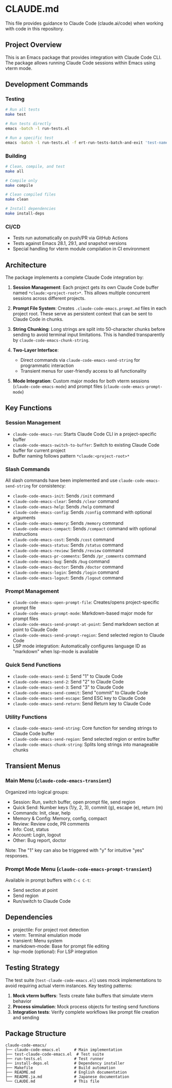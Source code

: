 # CLAUDE.md

This file provides guidance to Claude Code (claude.ai/code) when working with code in this repository.

## Project Overview

This is an Emacs package that provides integration with Claude Code CLI. The package allows running Claude Code sessions within Emacs using vterm mode.

## Development Commands

### Testing
```bash
# Run all tests
make test

# Run tests directly
emacs -batch -l run-tests.el

# Run a specific test
emacs -batch -l run-tests.el -f ert-run-tests-batch-and-exit 'test-name-pattern'
```

### Building
```bash
# Clean, compile, and test
make all

# Compile only
make compile

# Clean compiled files
make clean

# Install dependencies
make install-deps
```

### CI/CD
- Tests run automatically on push/PR via GitHub Actions
- Tests against Emacs 28.1, 29.1, and snapshot versions
- Special handling for vterm module compilation in CI environment

## Architecture

The package implements a complete Claude Code integration by:

1. **Session Management**: Each project gets its own Claude Code buffer named `*claude:<project-root>*`. This allows multiple concurrent sessions across different projects.

2. **Prompt File System**: Creates `.claude-code-emacs.prompt.md` files in each project root. These serve as persistent context that can be sent to Claude Code in chunks.

3. **String Chunking**: Long strings are split into 50-character chunks before sending to avoid terminal input limitations. This is handled transparently by `claude-code-emacs-chunk-string`.

4. **Two-Layer Interface**:
   - Direct commands via `claude-code-emacs-send-string` for programmatic interaction
   - Transient menus for user-friendly access to all functionality

5. **Mode Integration**: Custom major modes for both vterm sessions (`claude-code-emacs-mode`) and prompt files (`claude-code-emacs-prompt-mode`)

## Key Functions

### Session Management
- `claude-code-emacs-run`: Starts Claude Code CLI in a project-specific buffer
- `claude-code-emacs-switch-to-buffer`: Switch to existing Claude Code buffer for current project
- Buffer naming follows pattern `*claude:<project-root>*`

### Slash Commands
All slash commands have been implemented and use `claude-code-emacs-send-string` for consistency:
- `claude-code-emacs-init`: Sends `/init` command
- `claude-code-emacs-clear`: Sends `/clear` command
- `claude-code-emacs-help`: Sends `/help` command
- `claude-code-emacs-config`: Sends `/config` command with optional arguments
- `claude-code-emacs-memory`: Sends `/memory` command
- `claude-code-emacs-compact`: Sends `/compact` command with optional instructions
- `claude-code-emacs-cost`: Sends `/cost` command
- `claude-code-emacs-status`: Sends `/status` command
- `claude-code-emacs-review`: Sends `/review` command
- `claude-code-emacs-pr-comments`: Sends `/pr_comments` command
- `claude-code-emacs-bug`: Sends `/bug` command
- `claude-code-emacs-doctor`: Sends `/doctor` command
- `claude-code-emacs-login`: Sends `/login` command
- `claude-code-emacs-logout`: Sends `/logout` command

### Prompt Management
- `claude-code-emacs-open-prompt-file`: Creates/opens project-specific prompt file
- `claude-code-emacs-prompt-mode`: Markdown-based major mode for prompt files
- `claude-code-emacs-send-prompt-at-point`: Send markdown section at point to Claude Code
- `claude-code-emacs-send-prompt-region`: Send selected region to Claude Code
- LSP mode integration: Automatically configures language ID as "markdown" when lsp-mode is available

### Quick Send Functions
- `claude-code-emacs-send-1`: Send "1" to Claude Code
- `claude-code-emacs-send-2`: Send "2" to Claude Code
- `claude-code-emacs-send-3`: Send "3" to Claude Code
- `claude-code-emacs-send-commit`: Send "commit" to Claude Code
- `claude-code-emacs-send-escape`: Send ESC key to Claude Code
- `claude-code-emacs-send-return`: Send Return key to Claude Code

### Utility Functions
- `claude-code-emacs-send-string`: Core function for sending strings to Claude Code buffer
- `claude-code-emacs-send-region`: Send selected region or entire buffer
- `claude-code-emacs-chunk-string`: Splits long strings into manageable chunks

## Transient Menus

### Main Menu (`claude-code-emacs-transient`)
Organized into logical groups:
- Session: Run, switch buffer, open prompt file, send region
- Quick Send: Number keys (1/y, 2, 3), commit (g), escape (e), return (m)
- Commands: Init, clear, help
- Memory & Config: Memory, config, compact
- Review: Review code, PR comments
- Info: Cost, status
- Account: Login, logout
- Other: Bug report, doctor

Note: The "1" key can also be triggered with "y" for intuitive "yes" responses.

### Prompt Mode Menu (`claude-code-emacs-prompt-transient`)
Available in prompt buffers with `C-c C-t`:
- Send section at point
- Send region
- Run/switch to Claude Code

## Dependencies

- projectile: For project root detection
- vterm: Terminal emulation mode
- transient: Menu system
- markdown-mode: Base for prompt file editing
- lsp-mode (optional): For LSP integration

## Testing Strategy

The test suite (`test-claude-code-emacs.el`) uses mock implementations to avoid requiring actual vterm instances. Key testing patterns:

1. **Mock vterm buffers**: Tests create fake buffers that simulate vterm behavior
2. **Process simulation**: Mock process objects for testing send functions
3. **Integration tests**: Verify complete workflows like prompt file creation and sending

## Package Structure

```
claude-code-emacs/
├── claude-code-emacs.el      # Main implementation
├── test-claude-code-emacs.el  # Test suite
├── run-tests.el              # Test runner
├── install-deps.el           # Dependency installer
├── Makefile                  # Build automation
├── README.md                 # English documentation
├── README.ja.md              # Japanese documentation
└── CLAUDE.md                 # This file
```
